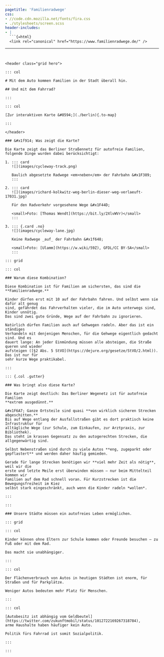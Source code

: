 ```yaml
---
pagetitle: 'Familienradwege'
css:
- //code.cdn.mozilla.net/fonts/fira.css
- ./stylesheets/screen.scss
header-includes:
- |
  ```{=html}
  <link rel="canonical" href="https://www.familienradwege.de/" />
  ```
---
```


<header class="grid hero">

::: col

# Mit dem Auto kommen Familien in der Stadt überall hin.

## Und mit dem Fahrrad?

:::

::: col

[Zur interaktiven Karte &#8594;](./berlin){.to-map}

:::

</header>

### &#x1f914; Was zeigt die Karte?

Die Karte zeigt das Berliner Straßennetz für autofreie Familien,
folgende Dinge wurden dabei berücksichtigt:

1. ::: card
   ![](images/cycleway-track.png)

   Baulich abgesetzte Radwege <em>neben</em> der Fahrbahn &#x1F389;
   :::

2. ::: card
   ![](images/richard-kolkwitz-weg-berlin-dieser-weg-verlaeuft-17031.jpg)

   Für den Radverkehr vorgesehene Wege &#x1F44D;

   <small>Foto: [Thomas Wendt](https://bit.ly/2XlvWVr)</small>
   :::

3. ::: {.card .no}
   ![](images/cycleway-lane.jpg)

   Keine Radwege _auf_ der Fahrbahn &#x1f648;

   <small>Foto: [Ulamm](https://w.wiki/59Z), GFDL/CC BY-SA</small>
   :::

::: grid

::: col

### Warum diese Kombination?

Diese Kombination ist für Familien am sichersten, das sind die **Familienradwege.**

Kinder dürfen erst mit 10 auf der Fahrbahn fahren. Und selbst wenn sie dafür alt genug
sind, gefährdet das Fahrverhalten vieler, die im Auto unterwegs sind, Kinder unnötig.
Das sind zwei gute Gründe, Wege auf der Fahrbahn zu ignorieren.

Natürlich dürfen Familien auch auf Gehwegen radeln. Aber das ist ein ständiges
Verhandeln mit denjenigen Menschen, für die Gehwege eigentlich gedacht sind. Und es
dauert lange: An jeder Einmündung müssen alle absteigen, die Straße queren und wieder
aufsteigen ([§2 Abs. 5 StVO](https://dejure.org/gesetze/StVO/2.html)). Das ist nur für
sehr kurze Wege praktikabel.

:::

::: {.col .gutter}

### Was bringt also diese Karte?

Die Karte zeigt deutlich: Das Berliner Wegenetz ist für autofreie Familien
**extrem ausgedünnt.**

&#x1F6A7; Ganze Ortsteile sind quasi **von wirklich sicheren Strecken abgeschitten.**
Bis auf Wege entlang der Ausfallstraßen gibt es dort praktisch keine Infrastruktur für
alltägliche Wege (zur Schule, zum Einkaufen, zur Arztpraxis, zur Bibliothek).
Das steht im krassen Gegensatz zu den autogerechten Strecken, die allgegenwärtig sind.

Selbst Nebenstraßen sind durch zu viele Autos **eng, zugeparkt oder gepflastert** und werden daher häufig gemieden.

Gerade für lange Strecken benötigen wir **viel mehr Zeit als nötig**, weil wir die 
erste und letzte Meile erst überwinden müssen – nur beim Mittelteil kommen wir 
Familien auf dem Rad schnell voran. Für Kurzstrecken ist die Bewegungsfreiheit im Kiez 
selbst stark eingeschränkt, auch wenn die Kinder radeln *wollen*.

:::

:::

### Unsere Städte müssen ein autofreies Leben ermöglichen.

::: grid

::: col

Kinder können ohne Eltern zur Schule kommen oder Freunde besuchen — zu Fuß oder mit dem Rad.

Das macht sie unabhängiger.

:::

::: col

Der Flächenverbrauch von Autos in heutigen Städten ist enorm, für Straßen und für Parkplätze.

Weniger Autos bedeuten mehr Platz für Menschen.

:::

::: col

[Autobesitz ist abhängig vom Geldbeutel](https://twitter.com/zukunftmobil/status/1012722169267318784),
arme Haushalte haben häufiger kein Auto.

Politik fürs Fahrrad ist somit Sozialpolitik.

:::

:::
